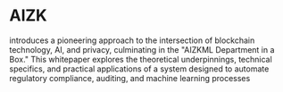 # AIZK
introduces a pioneering approach to the intersection of blockchain technology, AI, and privacy, culminating in the "AIZKML Department in a Box." This whitepaper explores the theoretical underpinnings, technical specifics, and practical applications of a system designed to automate regulatory compliance, auditing, and machine learning processes
